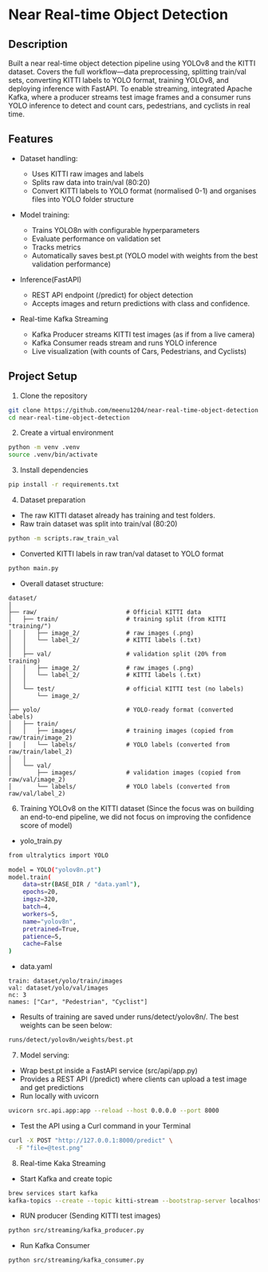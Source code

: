 # Near Real-time Object Detection

## Description
Built a near real-time object detection pipeline using YOLOv8 and the KITTI dataset. Covers the full workflow—data preprocessing, splitting train/val sets, converting KITTI labels to YOLO format, training YOLOv8, and deploying inference with FastAPI. To enable streaming, integrated Apache Kafka, where a producer streams test image frames and a consumer runs YOLO inference to detect and count cars, pedestrians, and cyclists in real time.

## Features
- Dataset handling:
  - Uses KITTI raw images and labels
  - Splits raw data into train/val (80:20)
  - Convert KITTI labels to YOLO format (normalised 0-1) and organises files into YOLO folder structure

- Model training:
  - Trains YOLO8n with configurable hyperparameters
  - Evaluate performance on validation set
  - Tracks metrics
  - Automatically saves best.pt (YOLO model with weights from the best validation performance)

- Inference(FastAPI)
  - REST API endpoint (/predict) for object detection
  - Accepts images and return predictions with class and confidence.

- Real-time Kafka Streaming
  - Kafka Producer streams KITTI test images (as if from a live camera)
  - Kafka Consumer reads stream and runs YOLO inference
  - Live visualization (with counts of Cars, Pedestrians, and Cyclists)

## Project Setup

1. Clone the repository

```bash
git clone https://github.com/meenu1204/near-real-time-object-detection
cd near-real-time-object-detection
```

2. Create a virtual environment
```bash
python -m venv .venv
source .venv/bin/activate
```

3. Install dependencies
```bash
pip install -r requirements.txt
```
4. Dataset preparation
  - The raw KITTI dataset already has training and test folders.
  - Raw train dataset was split into train/val (80:20)
  ```bash
  python -m scripts.raw_train_val
  ```
  - Converted KITTI labels in raw tran/val dataset to YOLO format
  ```bash
  python main.py
  ```
  - Overall dataset structure:

  ```
  dataset/
  │
  ├── raw/                         # Official KITTI data
  │   ├── train/                   # training split (from KITTI "training/")
  │   │   ├── image_2/             # raw images (.png)
  │   │   └── label_2/             # KITTI labels (.txt)
  │   │
  │   ├── val/                     # validation split (20% from training)
  │   │   ├── image_2/             # raw images (.png)
  │   │   └── label_2/             # KITTI labels (.txt)
  │   │
  │   └── test/                    # official KITTI test (no labels)
  │       └── image_2/
  │
  ├── yolo/                        # YOLO-ready format (converted labels)
  │   ├── train/
  │   │   ├── images/              # training images (copied from raw/train/image_2)
  │   │   └── labels/              # YOLO labels (converted from raw/train/label_2)
  │   │
  │   └── val/
  │       ├── images/              # validation images (copied from raw/val/image_2)
  │       └── labels/              # YOLO labels (converted from raw/val/label_2)

  ```
6. Training YOLOv8 on the KITTI dataset (Since the focus was on building an end-to-end pipeline, we did not focus on improving the confidence score of model)
  - yolo_train.py

  ```bash
  from ultralytics import YOLO
  
  model = YOLO("yolov8n.pt")
  model.train(
      data=str(BASE_DIR / "data.yaml"),
      epochs=20,
      imgsz=320,
      batch=4,
      workers=5,
      name="yolov8n",
      pretrained=True,
      patience=5,
      cache=False
)
```
  - data.yaml
  ```
  train: dataset/yolo/train/images
  val: dataset/yolo/val/images
  nc: 3
  names: ["Car", "Pedestrian", "Cyclist"]

  ```
- Results of training are saved under runs/detect/yolov8n/. The best weights can be seen below:
```bash
runs/detect/yolov8n/weights/best.pt
```
7. Model serving:
- Wrap best.pt inside a FastAPI service (src/api/app.py)
- Provides a REST API (/predict) where clients can upload a test image and get predictions
- Run locally with uvicorn
```bash
uvicorn src.api.app:app --reload --host 0.0.0.0 --port 8000
```
- Test the API using a Curl command in your Terminal
```bash
curl -X POST "http://127.0.0.1:8000/predict" \
  -F "file=@test.png"
```
8. Real-time Kaka Streaming
- Start Kafka and create topic
```bash
brew services start kafka
kafka-topics --create --topic kitti-stream --bootstrap-server localhost:9092 --partitions 1 --replication-factor 1
```
- RUN producer (Sending KITTI test images)
```bash
python src/streaming/kafka_producer.py
```
- Run Kafka Consumer
```bash
python src/streaming/kafka_consumer.py
```
